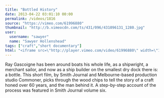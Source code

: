 ```yaml
---
title: "Bottled History"
date: 2013-04-22 03:01:10 00:00
permalink: /videos/1816
source: "https://vimeo.com/61996880"
thumbnail: "http://b.vimeocdn.com/ts/431/096/431096131_1280.jpg"
user:
  username: "sawyer"
  name: "Sawyer Hollenshead"
tags: ["craft","short documentary"]
html: "<iframe src=\"http://player.vimeo.com/video/61996880\" width=\"1280\" height=\"720\" frameborder=\"0\" webkitAllowFullScreen mozallowfullscreen allowFullScreen></iframe>"
---
```


Ray Gascoigne has been around boats his whole life, as a shipwright, a merchant sailor, and now as a ship builder on the smallest dry dock there is: a bottle. This short film, by Smith Journal and Melbourne-based production studio Commoner, picks through the wood chips to tell the story of a craft honed over 60 years, and the man behind it. A step-by-step account of the process was featured in Smith Journal volume six.